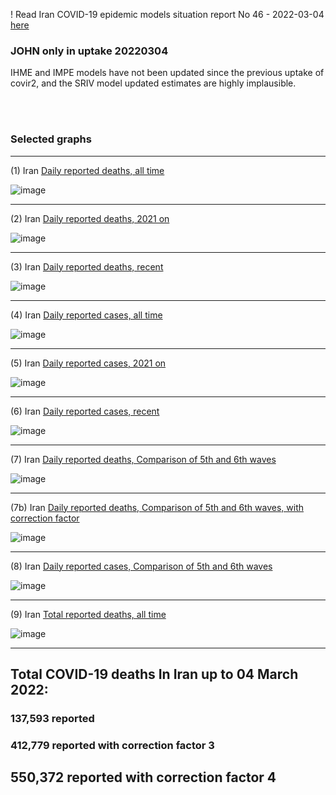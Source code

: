 ! Read Iran COVID-19 epidemic models situation report No 46 - 2022-03-04 [here](https://github.com/pourmalek/covir2/blob/main/situation%20reports/46%20Iran%20COVID-19%20epidemic%20models%20situation%20report%20No%2046%20–%202022-03-04.pdf)

### JOHN only in uptake 20220304

IHME and IMPE models have not been updated since the previous uptake of covir2, and the SRIV model updated estimates are highly implausible. 

<br/><br/>


### Selected graphs

******

(1) Iran [Daily reported deaths, all time](https://github.com/pourmalek/covir2/blob/main/20220304%20JOHN/output/merge/graph%2011%20COVID-19%20daily%20deaths%2C%20Iran%2C%20JOHN%2C%20all%20time.pdf)

![image](https://user-images.githubusercontent.com/30849720/156906193-e448b95c-ca67-4527-8a58-603f191fb752.png)

******

(2) Iran [Daily reported deaths, 2021 on](https://github.com/pourmalek/covir2/blob/main/20220304%20JOHN/output/merge/graph%2012%20COVID-19%20daily%20deaths%2C%20Iran%2C%20JOHN%2C%202021.pdf)

![image](https://user-images.githubusercontent.com/30849720/156906209-fa484d33-3c21-45c5-b16a-3cb33cfbdc0d.png)

******

(3) Iran [Daily reported deaths, recent](https://github.com/pourmalek/covir2/blob/main/20220304%20JOHN/output/merge/graph%2012%20COVID-19%20daily%20deaths%2C%20Iran%2C%20JOHN%2C%202022.pdf)

![image](https://user-images.githubusercontent.com/30849720/156906228-bc95be50-bfe8-40d7-9940-cbbd4a28f9ec.png)

******

(4) Iran [Daily reported cases, all time](https://github.com/pourmalek/covir2/blob/main/20220304%20JOHN/output/merge/graph%2021%20COVID-19%20daily%20cases%2C%20Iran%2C%20JOHN%2C%20all%20time.pdf)

![image](https://user-images.githubusercontent.com/30849720/156906248-89a072c0-2d2a-42e7-bffb-777173b05eaa.png)

******

(5) Iran [Daily reported cases, 2021 on](https://github.com/pourmalek/covir2/blob/main/20220304%20JOHN/output/merge/graph%2022%20COVID-19%20daily%20cases%2C%20Iran%2C%20JOHN%2C%202021.pdf)

![image](https://user-images.githubusercontent.com/30849720/156906261-4f8ecb38-d754-47fa-bbc5-a76754014a38.png)

******

(6) Iran [Daily reported cases, recent](https://github.com/pourmalek/covir2/blob/main/20220304%20JOHN/output/merge/graph%2022%20COVID-19%20daily%20cases%2C%20Iran%2C%20JOHN%2C%202022.pdf)

![image](https://user-images.githubusercontent.com/30849720/156906279-6984d863-c010-493e-84c9-af6e62e2a027.png)

******

(7) Iran [Daily reported deaths, Comparison of 5th and 6th waves](https://github.com/pourmalek/covir2/blob/main/20220304%20JOHN/output/merge/graph%2031%20COVID-19%20daily%20cases%2C%20Iran%2C%20JOHN%2C%205th%20and%206th%20waves.pdf)

![image](https://user-images.githubusercontent.com/30849720/156906299-d2fa2f39-b5c9-41d2-b475-fb324408e43f.png)

******

(7b) Iran [Daily reported deaths, Comparison of 5th and 6th waves, with correction factor](https://github.com/pourmalek/covir2/blob/main/20220304%20JOHN/output/merge/graph%2031b%20COVID-19%20daily%20cases%2C%20Iran%2C%20JOHN%2C%205th%20and%206th%20waves.pdf)

![image](https://user-images.githubusercontent.com/30849720/156906316-0c8a31cb-14b3-446c-bf0b-9efc5033b4a6.png)

******

(8) Iran [Daily reported cases, Comparison of 5th and 6th waves](https://github.com/pourmalek/covir2/blob/main/20220304%20JOHN/output/merge/graph%2032%20COVID-19%20daily%20deaths%2C%20Iran%2C%20JOHN%2C%205th%20and%206th%20waves.pdf)

![image](https://user-images.githubusercontent.com/30849720/156906330-ffcd07c1-b4d3-4da8-9125-716f8ef982a7.png)

******

(9) Iran [Total reported deaths, all time](https://github.com/pourmalek/covir2/blob/main/20220304%20JOHN/output/merge/graph%20124%20COVID-19%20total%20deaths%2C%20Iran%2C%20JOHN.pdf)

![image](https://user-images.githubusercontent.com/30849720/156906355-2861b3af-e6f0-4119-9c73-f3c3b270b48d.png)

******

## Total COVID-19 deaths In Iran up to 04 March 2022:
 
### 137,593 reported	

### 412,779 reported with correction factor 3	

## 550,372 reported with correction factor 4

